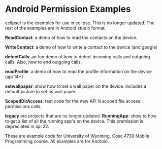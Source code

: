 Android Permission Examples
===========
eclipse/ is the examples for use in eclipse. This is no longer updated. The rest of the examples are in Android studio format.

<b>ReadContact</b>: a demo of how to read the contacts on the device.

<b>WriteContact</b>: a demo of how to write a contact to the device (and google)

<b>detectCalls</b>: an fun demo of how to detect incoming calls and outgoing calls.  Also, how to end outgoing calls.

<b>readProfile</b>: a demo of how to read the profile information on the device (api 14+)

<b>setwallpaper</b>: show how to set a wall paper on the device.  Includes a default picture to set as wall paper.

<b>ScopedDirAccess</b>: test code for the new API N scoped file access permissions calls.  

<b>legacy</b>  are projects that are no longer updated.
<b>RunningApp</b>: show to how to get a list of all the running app's on the device.  This premission is depreciated in api 22.

These are example code for University of Wyoming, Cosc 4730 Mobile Programming course.
All examples are for Android.
